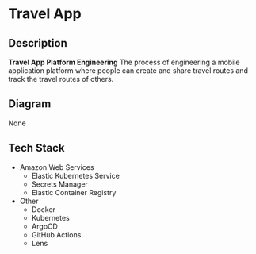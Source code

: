 # Travel App

## Description
**Travel App Platform Engineering** The process of engineering a mobile application platform where people can create and share travel routes and track the travel routes of others.

## Diagram
None

## Tech Stack
* Amazon Web Services
    * Elastic Kubernetes Service
    * Secrets Manager
    * Elastic Container Registry
* Other
    * Docker
    * Kubernetes
    * ArgoCD
    * GitHub Actions
    * Lens